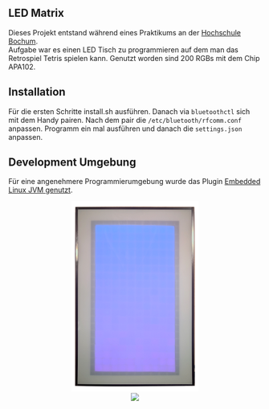 ## LED Matrix
Dieses Projekt entstand während eines Praktikums an der [Hochschule Bochum](http://www.hochschule-bochum.de/).  
Aufgabe war es einen LED Tisch zu programmieren auf dem man das Retrospiel Tetris spielen kann. Genutzt worden sind 200 RGBs mit dem Chip APA102.

## Installation
Für die ersten Schritte install.sh ausführen. Danach via `bluetoothctl` sich mit dem Handy pairen. Nach dem pair die `/etc/bluetooth/rfcomm.conf` anpassen.
Programm ein mal ausführen und danach die `settings.json` anpassen.

## Development Umgebung
Für eine angenehmere Programmierumgebung wurde das Plugin [Embedded Linux JVM genutzt](https://plugins.jetbrains.com/plugin/7738-embedded-linux-jvm-debugger-raspberry-pi-beaglebone-black-intel-galileo-ii-and-several-other-iot-devices-).


<p align="center">
    <img src="assets/ledtisch_einzelbild.png" /><br/>
    <img height="25%" src="assets/ledtisch_apa.png" />
</p>
